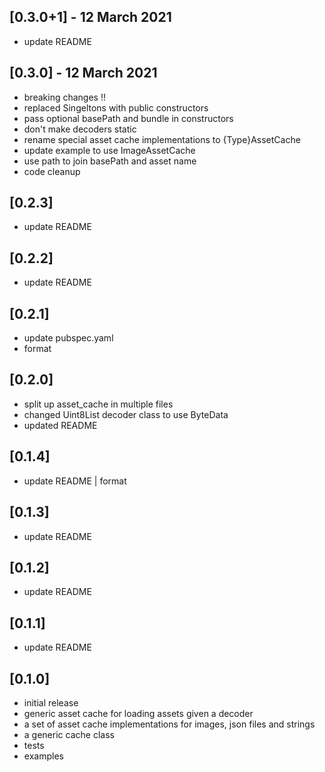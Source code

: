 ## [0.3.0+1] - 12 March 2021
- update README

## [0.3.0] - 12 March 2021
- breaking changes !!
- replaced Singeltons with public constructors
- pass optional basePath and bundle in constructors
- don't make decoders static
- rename special asset cache implementations to {Type}AssetCache
- update example to use ImageAssetCache
- use path to join basePath and asset name
- code cleanup

## [0.2.3]
- update README

## [0.2.2]
- update README

## [0.2.1]
- update pubspec.yaml
- format

## [0.2.0]
- split up asset_cache in multiple files
- changed Uint8List decoder class to use ByteData
- updated README

## [0.1.4]
- update README | format

## [0.1.3]
- update README

## [0.1.2]
- update README

## [0.1.1]
- update README

## [0.1.0]
- initial release
- generic asset cache for loading assets given a decoder
- a set of asset cache implementations for images, json files and strings
- a generic cache class
- tests
- examples
